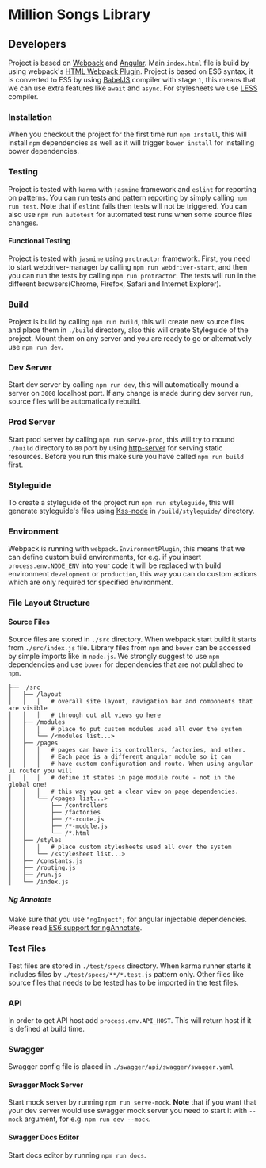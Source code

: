 # Million Songs Library

## Developers

Project is based on [Webpack](http://webpack.github.io/) and [Angular](https://angularjs.org/).
Main `index.html` file is build by using webpack's [HTML Webpack Plugin](https://github.com/ampedandwired/html-webpack-plugin).
Project is based on ES6 syntax, it is converted to ES5 by using [BabelJS](https://babeljs.io) compiler with stage `1`,
this means that we can use extra features like `await` and `async`. For stylesheets we use [LESS](http://lesscss.org/)
compiler.

### Installation

When you checkout the project for the first time run `npm install`, this will install `npm`
dependencies as well as it will trigger `bower install` for installing bower dependencies.

### Testing

Project is tested with `karma` with `jasmine` framework and `eslint` for reporting on patterns. You can run tests and
pattern reporting by simply calling `npm run test`. Note that if `eslint` fails then tests will not be triggered.
You can also use `npm run autotest` for automated test runs when some source files changes.

#### Functional Testing

Project is tested with `jasmine` using `protractor` framework. First, you need to start webdriver-manager
by calling `npm run webdriver-start`, and then you can run the tests by calling `npm run protractor`.
The tests will run in the different browsers(Chrome, Firefox, Safari and Internet Explorer).

### Build

Project is build by calling `npm run build`, this will create new source files and place them in `./build` directory,
also this will create Styleguide of the project.
Mount them on any server and you are ready to go or alternatively use `npm run dev`.

### Dev Server

Start dev server by calling `npm run dev`, this will automatically mound a server on `3000` localhost port.
If any change is made during dev server run, source files will be automatically rebuild.

### Prod Server

Start prod server by calling `npm run serve-prod`, this will try to mound `./build` directory to `80` port by
using [http-server](https://github.com/indexzero/http-server) for serving static resources. Before you run this make
sure you have called `npm run build` first.

### Styleguide

To create a styleguide of the project run `npm run styleguide`, this will
generate styleguide's files using [Kss-node](https://github.com/kss-node/kss-node)
in `/build/styleguide/` directory.

### Environment

Webpack is running with `webpack.EnvironmentPlugin`, this means that we can define custom build environments, for e.g.
if you insert `process.env.NODE_ENV` into your code it will be replaced with build environment `development` or `production`,
this way you can do custom actions which are only required for specified environment.

### File Layout Structure

#### Source Files

Source files are stored in `./src` directory. When webpack start build it starts from `./src/index.js` file.
Library files from `npm` and `bower` can be accessed by simple imports like in `node.js`. We strongly suggest
to use `npm` dependencies and use `bower` for dependencies that are not published to `npm`.

```
├──  /src
│   ├── /layout
│   │   │   # overall site layout, navigation bar and components that are visible
│   │   │   # through out all views go here
│   ├── /modules
│   │   │   # place to put custom modules used all over the system
│   │   └── /<modules list...>
│   ├── /pages
│   │   │   # pages can have its controllers, factories, and other.
│   │   │   # Each page is a different angular module so it can
│   │   │   # have custom configuration and route. When using angular ui router you will
│   │   │   # define it states in page module route - not in the global one!
│   │   │   # this way you get a clear view on page dependencies.
│   │   └── /<pages list...>
│   │       ├── /controllers
│   │       ├── /factories
│   │       ├── /*-route.js
│   │       ├── /*-module.js
│   │       └── /*.html
│   ├── /styles
│   │   │   # place custom stylesheets used all over the system
│   │   └── /<stylesheet list...>
│   ├── /constants.js
│   ├── /routing.js
│   ├── /run.js
│   └── /index.js
```

##### Ng Annotate

Make sure that you use `"ngInject";` for angular injectable dependencies.
Please read [ES6 support for ngAnnotate](https://github.com/olov/ng-annotate#es6-and-typescript-support).

### Test Files

Test files are stored in `./test/specs` directory. When karma runner starts it includes files by
`./test/specs/**/*.test.js` pattern only. Other files like source files that needs to be tested has to be
imported in the test files.

### API

In order to get API host add `process.env.API_HOST`. This will return host if it is defined at build time.

### Swagger

Swagger config file is placed in `./swagger/api/swagger/swagger.yaml`

#### Swagger Mock Server

Start mock server by running `npm run serve-mock`. **Note** that if you want that your dev server would
use swagger mock server you need to start it with `--mock` argument, for e.g. `npm run dev --mock`.

#### Swagger Docs Editor

Start docs editor by running `npm run docs`.
